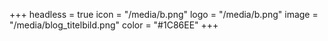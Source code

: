 +++
headless = true
icon = "/media/b.png"
logo = "/media/b.png"
image = "/media/blog_titelbild.png"
color = "#1C86EE"
+++
